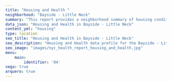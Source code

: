 ```yaml
---
title: "Housing and Health "
neighborhood: "Bayside - Little Neck"
summary: "This report provides a neighborhood summary of housing conditions and related health outcomes. It also describes population characteristics that can increase vulnerability to housing hazards."
data_json: "Housing and Health in Bayside - Little Neck"
content_yml: "housing"
type: location
seo_title: "Housing and Health in Bayside - Little Neck"
seo_description: "Housing and Health data profile for the Bayside - Little Neck neighborhood of NYC."
seo_image: "images/nyc_health_report_housing_and_health.jpg"
menu:
    main:
        identifier: '04'
vega: true
arquero: true
---
```

